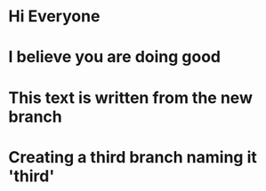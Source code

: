 # Hi Everyone

# I believe you are doing good

# This text is written from the new branch

# Creating a third branch naming it 'third'
